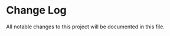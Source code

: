 # Change Log

All notable changes to this project will be documented in this file.

<!--
This is a template to be used for describing the changelog
-----

# [1.0.1](https://github.com/philips-internal/<repo-name>/compare/v1.0.0...v1.1.0)

### Features

* Explain added feature(s)

### Bug Fixes

* Explain the bug that is fixed!

### Breaking Changes

* Explain the breaking change!

# [1.0.0](https://github.com/philips-internal/<repo-name>/tree/v1.0.0)

* Some description
-->
